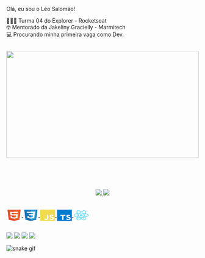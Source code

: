 Olá, eu sou o Léo Salomão!

<p>
👨🏻‍💻 Turma 04 do Explorer - Rocketseat <br/>
🤓 Mentorado da Jakeliny Gracielly - Marmitech <br/>
💻 Procurando minha primeira vaga como Dev. <br/>
<p/>

##

<div align="center">
  <img width="100%" height="280em" src=""/>
</div>

<br/><br/><br/>

<div align="center">
  <a href="https://github.com/leonamsalomao">
  <img height="180em" src="https://github-readme-stats.vercel.app/api?username=leonamsalomao&show_icons=true&theme=gruvbox&include_all_commits=true&count_private=true"/>
  <img height="180em" src="https://github-readme-stats.vercel.app/api/top-langs/?username=leonamsalomao&layout=compact&langs_count=7&theme=gruvbox"/>
</div>
  
<br/>

<div style="display: inline_block"><br>
  <img align="center" alt="HTML" height="30" width="40" src="https://raw.githubusercontent.com/devicons/devicon/master/icons/html5/html5-original.svg">
  <img align="center" alt="CSS" height="30" width="40" src="https://raw.githubusercontent.com/devicons/devicon/master/icons/css3/css3-original.svg">
  <img align="center" alt="Js" height="30" width="40" src="https://raw.githubusercontent.com/devicons/devicon/master/icons/javascript/javascript-plain.svg">
  <img align="center" alt="Ts" height="30" width="40" src="https://raw.githubusercontent.com/devicons/devicon/master/icons/typescript/typescript-plain.svg">
  <img align="center" alt="React" height="30" width="40" src="https://raw.githubusercontent.com/devicons/devicon/master/icons/react/react-original.svg">
</div>

##

<div> 
  <a href="https://instagram.com/leo_salomao7" target="_blank"><img src="https://img.shields.io/badge/-Instagram-%23E4405F?style=for-the-badge&logo=instagram&logoColor=white" target="_blank"></a>
 <a href="https://discord.gg/" target="_blank"><img src="https://img.shields.io/badge/Discord-7289DA?style=for-the-badge&logo=discord&logoColor=white" target="_blank"></a> 
  <a href = "mailto:leonamsalomao7@gmail.com"><img src="https://img.shields.io/badge/-Gmail-%23333?style=for-the-badge&logo=gmail&logoColor=white" target="_blank"></a>
  <a href="https://www.linkedin.com/in/leonam-salomao" target="_blank"><img src="https://img.shields.io/badge/-LinkedIn-%230077B5?style=for-the-badge&logo=linkedin&logoColor=white" target="_blank"></a> 
 
  ![snake gif](https://github.com/leonamsalomao/leonamsalomao/blob/output/github-contribution-grid-snake.svg)

 
</div>
